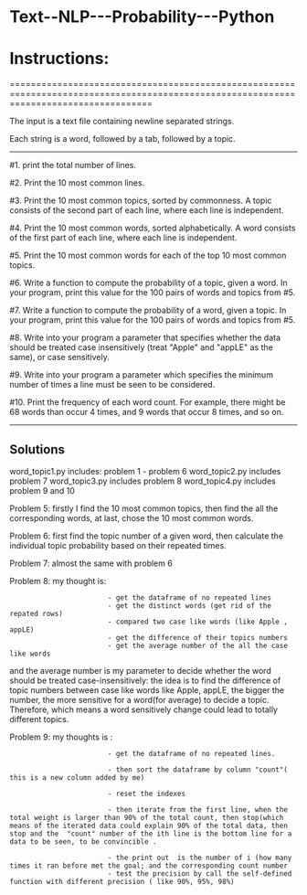 # Text--NLP---Probability---Python

# Instructions:
=======================================================================================================================================

The input is a text file containing newline separated strings.

Each string is a word, followed by a tab, followed by a topic.


-----------------------------------------
#1. print the total number of lines.

#2. Print the 10 most common lines.

#3. Print the 10 most common topics, sorted by commonness.  A topic consists of the second part of each line, where each line is independent.

#4. Print the 10 most common words, sorted alphabetically.  A word consists of the first part of each line, where each line is independent.

#5. Print the 10 most common words for each of the top 10 most common topics.

#6. Write a function to compute the probability of a topic, given a word.  In your program, print this value for the 100 pairs of words and topics from #5.

#7. Write a function to compute the probability of a word, given a topic.  In your program, print this value for the 100 pairs of words and topics from #5.

#8. Write into your program a parameter that specifies whether the data should be treated case insensitively (treat "Apple" and "appLE" as the same), or case sensitively.

#9. Write into your program a parameter which specifies the minimum number of times a line must be seen to be considered.

#10. Print the frequency of each word count.  For example, there might be 68 words than occur 4 times, and 9 words that occur 8 times, and so on.


-----------------------
Solutions
-------------------------
word_topic1.py  includes: problem 1 - problem 6
word_topic2.py  includes problem 7
word_topic3.py  includes problem 8
word_topic4.py  includes problem 9 and 10


Problem 5: firstly I find the 10 most common topics, then find the all the corresponding words, at last, chose the 10 most common words.

Problem 6: first find the topic number of a given word, then calculate the individual topic probability based on their repeated times.

Problem 7: almost the same with problem 6

Problem 8: my thought is:   
                             
                            - get the dataframe of no repeated lines
                            - get the distinct words (get rid of the repated rows)
                            - compared two case like words (like Apple , appLE)
                            - get the difference of their topics numbers
                            - get the average number of the all the case like words
                            
and the average number is  my parameter to decide whether the word should be treated case-insensitively:  the idea is to find the difference of topic numbers  between case like words like  Apple, appLE, the bigger the number, the  more sensitive for a word(for average) to decide a topic. Therefore, which means a word sensitively change could lead to totally different topics.


Problem 9:   my thoughts is :

                            - get the dataframe of no repeated lines.
                            
                            - then sort the dataframe by column "count"( this is a new column added by me)
                            
                            - reset the indexes
                            
                            - then iterate from the first line, when the total weight is larger than 90% of the total count, then stop(which means of the iterated data could explain 90% of the total data, then stop and the  "count" number of the ith line is the bottom line for a data to be seen, to be convincible .
                            
                            - the print out  is the number of i (how many times it ran before met the goal; and the corresponding count number
                            - test the precision by call the self-defined function with different precision ( like 90%, 95%, 98%)

